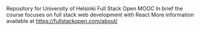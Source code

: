 Repository for University of Helsinki Full Stack Open MOOC
In brief the course focuses on full stack web development with React
More information available at https://fullstackopen.com/about/